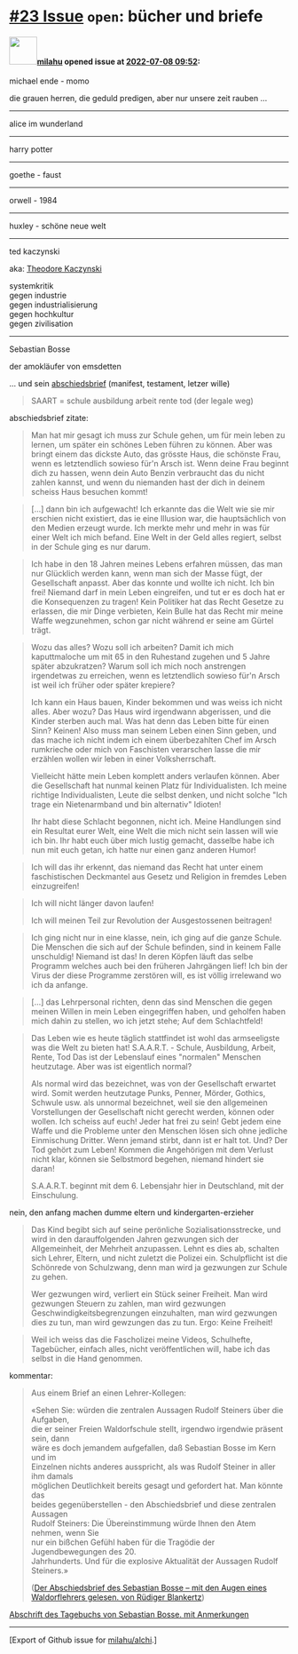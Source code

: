 [\#23 Issue](https://github.com/milahu/alchi/issues/23) `open`: bücher und briefe
=================================================================================

#### <img src="https://avatars.githubusercontent.com/u/12958815?v=4" width="50">[milahu](https://github.com/milahu) opened issue at [2022-07-08 09:52](https://github.com/milahu/alchi/issues/23):

michael ende - momo

die grauen herren, die geduld predigen, aber nur unsere zeit rauben ...

------------------------------------------------------------------------

alice im wunderland

------------------------------------------------------------------------

harry potter

------------------------------------------------------------------------

goethe - faust

------------------------------------------------------------------------

orwell - 1984

------------------------------------------------------------------------

huxley - schöne neue welt

------------------------------------------------------------------------

ted kaczynski

aka: [Theodore
Kaczynski](https://de.wikipedia.org/wiki/Theodore_Kaczynski)

systemkritik  
gegen industrie  
gegen industrialisierung  
gegen hochkultur  
gegen zivilisation

------------------------------------------------------------------------

Sebastian Bosse

der amokläufer von emsdetten

... und sein
[abschiedsbrief](https://duckduckgo.com/?q=sebastian+bosse+abschiedsbrief)
(manifest, testament, letzer wille)

> SAART = schule ausbildung arbeit rente tod (der legale weg)

abschiedsbrief zitate:

> Man hat mir gesagt ich muss zur Schule gehen, um für mein leben zu
> lernen, um später ein schönes Leben führen zu können. Aber was bringt
> einem das dickste Auto, das grösste Haus, die schönste Frau, wenn es
> letztendlich sowieso für'n Arsch ist. Wenn deine Frau beginnt dich zu
> hassen, wenn dein Auto Benzin verbraucht das du nicht zahlen kannst,
> und wenn du niemanden hast der dich in deinem scheiss Haus besuchen
> kommt!

> \[...\] dann bin ich aufgewacht! Ich erkannte das die Welt wie sie mir
> erschien nicht existiert, das ie eine Illusion war, die hauptsächlich
> von den Medien erzeugt wurde. Ich merkte mehr und mehr in was für
> einer Welt ich mich befand. Eine Welt in der Geld alles regiert,
> selbst in der Schule ging es nur darum.

> Ich habe in den 18 Jahren meines Lebens erfahren müssen, das man nur
> Glücklich werden kann, wenn man sich der Masse fügt, der Gesellschaft
> anpasst. Aber das konnte und wollte ich nicht. Ich bin frei! Niemand
> darf in mein Leben eingreifen, und tut er es doch hat er die
> Konsequenzen zu tragen! Kein Politiker hat das Recht Gesetze zu
> erlassen, die mir Dinge verbieten, Kein Bulle hat das Recht mir meine
> Waffe wegzunehmen, schon gar nicht während er seine am Gürtel trägt.

> Wozu das alles? Wozu soll ich arbeiten? Damit ich mich kaputtmaloche
> um mit 65 in den Ruhestand zugehen und 5 Jahre später abzukratzen?
> Warum soll ich mich noch anstrengen irgendetwas zu erreichen, wenn es
> letztendlich sowieso für'n Arsch ist weil ich früher oder später
> krepiere?
>
> Ich kann ein Haus bauen, Kinder bekommen und was weiss ich nicht
> alles. Aber wozu? Das Haus wird irgendwann abgerissen, und die Kinder
> sterben auch mal. Was hat denn das Leben bitte für einen Sinn? Keinen!
> Also muss man seinem Leben einen Sinn geben, und das mache ich nicht
> indem ich einem überbezahlten Chef im Arsch rumkrieche oder mich von
> Faschisten verarschen lasse die mir erzählen wollen wir leben in einer
> Volksherrschaft.
>
> Vielleicht hätte mein Leben komplett anders verlaufen können. Aber die
> Gesellschaft hat nunmal keinen Platz für Individualisten. Ich meine
> richtige Individualisten, Leute die selbst denken, und nicht solche
> "Ich trage ein Nietenarmband und bin alternativ" Idioten!
>
> Ihr habt diese Schlacht begonnen, nicht ich. Meine Handlungen sind ein
> Resultat eurer Welt, eine Welt die mich nicht sein lassen will wie ich
> bin. Ihr habt euch über mich lustig gemacht, dasselbe habe ich nun mit
> euch getan, ich hatte nur einen ganz anderen Humor!

> Ich will das ihr erkennt, das niemand das Recht hat unter einem
> faschistischen Deckmantel aus Gesetz und Religion in fremdes Leben
> einzugreifen!

> Ich will nicht länger davon laufen!
>
> Ich will meinen Teil zur Revolution der Ausgestossenen beitragen!

> Ich ging nicht nur in eine klasse, nein, ich ging auf die ganze
> Schule. Die Menschen die sich auf der Schule befinden, sind in keinem
> Falle unschuldig! Niemand ist das! In deren Köpfen läuft das selbe
> Programm welches auch bei den früheren Jahrgängen lief! Ich bin der
> Virus der diese Programme zerstören will, es ist völlig irrelewand wo
> ich da anfange.

> \[...\] das Lehrpersonal richten, denn das sind Menschen die gegen
> meinen Willen in mein Leben eingegriffen haben, und geholfen haben
> mich dahin zu stellen, wo ich jetzt stehe; Auf dem Schlachtfeld!

> Das Leben wie es heute täglich stattfindet ist wohl das armseeligste
> was die Welt zu bieten hat! S.A.A.R.T. - Schule, Ausbildung, Arbeit,
> Rente, Tod Das ist der Lebenslauf eines "normalen" Menschen
> heutzutage. Aber was ist eigentlich normal?
>
> Als normal wird das bezeichnet, was von der Gesellschaft erwartet
> wird. Somit werden heutzutage Punks, Penner, Mörder, Gothics, Schwule
> usw. als unnormal bezeichnet, weil sie den allgemeinen Vorstellungen
> der Gesellschaft nicht gerecht werden, können oder wollen. Ich scheiss
> auf euch! Jeder hat frei zu sein! Gebt jedem eine Waffe und die
> Probleme unter den Menschen lösen sich ohne jedliche Einmischung
> Dritter. Wenn jemand stirbt, dann ist er halt tot. Und? Der Tod gehört
> zum Leben! Kommen die Angehörigen mit dem Verlust nicht klar, können
> sie Selbstmord begehen, niemand hindert sie daran!
>
> S.A.A.R.T. beginnt mit dem 6. Lebensjahr hier in Deutschland, mit der
> Einschulung.

nein, den anfang machen dumme eltern und kindergarten-erzieher

> Das Kind begibt sich auf seine perönliche Sozialisationsstrecke, und
> wird in den darauffolgenden Jahren gezwungen sich der Allgemeinheit,
> der Mehrheit anzupassen. Lehnt es dies ab, schalten sich Lehrer,
> Eltern, und nicht zuletzt die Polizei ein. Schulpflicht ist die
> Schönrede von Schulzwang, denn man wird ja gezwungen zur Schule zu
> gehen.
>
> Wer gezwungen wird, verliert ein Stück seiner Freiheit. Man wird
> gezwungen Steuern zu zahlen, man wird gezwungen
> Geschwindigkeitsbegrenzungen einzuhalten, man wird gezwungen dies zu
> tun, man wird gewzungen das zu tun. Ergo: Keine Freiheit!

> Weil ich weiss das die Fascholizei meine Videos, Schulhefte,
> Tagebücher, einfach alles, nicht veröffentlichen will, habe ich das
> selbst in die Hand genommen.

kommentar:

> Aus einem Brief an einen Lehrer-Kollegen:
>
> «Sehen Sie: würden die zentralen Aussagen Rudolf Steiners über die
> Aufgaben,  
> die er seiner Freien Waldorfschule stellt, irgendwo irgendwie präsent
> sein, dann  
> wäre es doch jemandem aufgefallen, daß Sebastian Bosse im Kern und
> im  
> Einzelnen nichts anderes ausspricht, als was Rudolf Steiner in aller
> ihm damals  
> möglichen Deutlichkeit bereits gesagt und gefordert hat. Man könnte
> das  
> beides gegenüberstellen - den Abschiedsbrief und diese zentralen
> Aussagen  
> Rudolf Steiners: Die Übereinstimmung würde Ihnen den Atem nehmen, wenn
> Sie  
> nur ein bißchen Gefühl haben für die Tragödie der Jugendbewegungen des
> 20.  
> Jahrhunderts. Und für die explosive Aktualität der Aussagen Rudolf
> Steiners.»
>
> ([Der Abschiedsbrief des Sebastian Bosse – mit den Augen eines
> Waldorflehrers gelesen. von Rüdiger
> Blankertz](https://www.menschenkunde.com/emsdetten/seb_bosse_rst_vergleich.pdf))

[Abschrift des Tagebuchs von Sebastian Bosse. mit
Anmerkungen](https://www.menschenkunde.com/emsdetten/sebastian_bosse_tagebuch_text.pdf)

------------------------------------------------------------------------

\[Export of Github issue for
[milahu/alchi](https://github.com/milahu/alchi).\]
